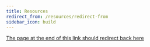 ```yaml
---
title: Resources
redirect_from: /resources/redirect-from
sidebar_icon: build
---
```


[The page at the end of this link should redirect back here](/resources/redirect-from)
